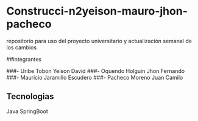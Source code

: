 # Construcci-n2yeison-mauro-jhon-pacheco
repositorio para uso del proyecto universitario y actualización semanal de los cambios 

##integrantes 

###- Uribe Tobon Yeison David
###- Oquendo Holguin Jhon Fernando
###- Mauricio Jaramillo Escudero
###- Pacheco Moreno Juan Camilo 

## Tecnologias
Java SpringBoot
